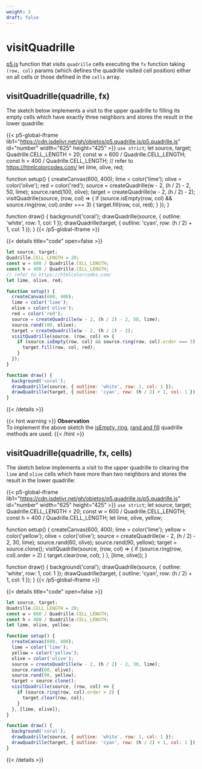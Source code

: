 ```yaml
---
weight: 3
draft: false
---
```


# visitQuadrille

[p5.js](https://p5js.org/) function that visits `quadrille` cells executing the `fx` function taking `(row, col)` params (which defines the quadrille visited cell position) either on all cells or those defined in the `cells` array.

## visitQuadrille(quadrille, fx)

The sketch below implements a visit to the upper quadrille to filling its empty cells which have exactly three neighbors and stores the result in the lower quadrille:

{{< p5-global-iframe lib1="https://cdn.jsdelivr.net/gh/objetos/p5.quadrille.js/p5.quadrille.js" id="number" width="625" height="425" >}}
`use strict`;
let source, target;
Quadrille.CELL_LENGTH = 20;
const w = 600 / Quadrille.CELL_LENGTH;
const h = 400 / Quadrille.CELL_LENGTH;
// refer to https://htmlcolorcodes.com/
let lime, olive, red;

function setup() {
  createCanvas(600, 400);
  lime = color('lime');
  olive = color('olive');
  red = color('red');
  source = createQuadrille(w - 2, (h / 2) - 2, 50, lime);
  source.rand(100, olive);
  target = createQuadrille(w - 2, (h / 2) - 2);
  visitQuadrille(source, (row, col) => {
    if (source.isEmpty(row, col) && source.ring(row, col).order === 3) {
      target.fill(row, col, red);
    }
  });
}

function draw() {
  background('coral');
  drawQuadrille(source, { outline: 'white', row: 1, col: 1 });
  drawQuadrille(target, { outline: 'cyan', row: (h / 2) + 1, col: 1 });
}
{{< /p5-global-iframe >}}

{{< details title="code" open=false >}}
```js
let source, target;
Quadrille.CELL_LENGTH = 20;
const w = 600 / Quadrille.CELL_LENGTH;
const h = 400 / Quadrille.CELL_LENGTH;
// refer to https://htmlcolorcodes.com/
let lime, olive, red;

function setup() {
  createCanvas(600, 400);
  lime = color('lime');
  olive = color('olive');
  red = color('red');
  source = createQuadrille(w - 2, (h / 2) - 2, 50, lime);
  source.rand(100, olive);
  target = createQuadrille(w - 2, (h / 2) - 2);
  visitQuadrille(source, (row, col) => {
    if (source.isEmpty(row, col) && source.ring(row, col).order === 3) {
      target.fill(row, col, red);
    }
  });
}

function draw() {
  background('coral');
  drawQuadrille(source, { outline: 'white', row: 1, col: 1 });
  drawQuadrille(target, { outline: 'cyan', row: (h / 2) + 1, col: 1 });
}
```
{{< /details >}}

{{< hint warning >}}
**Observation**  
To implement the above sketch the [isEmpty, ring](/docs/Quadrille_API/main_methods/#read-methods), [rand and fill](/docs/Quadrille_API/main_methods/#write-methods) quadrille methods are used.
{{< /hint >}}

## visitQuadrille(quadrille, fx, cells)

The sketch below implements a visit to the upper quadrille to clearing the `lime` and `olive` cells which have more than two neighbors and stores the result in the lower quadrille:

{{< p5-global-iframe lib1="https://cdn.jsdelivr.net/gh/objetos/p5.quadrille.js/p5.quadrille.js" id="number" width="625" height="425" >}}
`use strict`;
let source, target;
Quadrille.CELL_LENGTH = 20;
const w = 600 / Quadrille.CELL_LENGTH;
const h = 400 / Quadrille.CELL_LENGTH;
let lime, olive, yellow;

function setup() {
  createCanvas(600, 400);
  lime = color('lime');
  yellow = color('yellow');
  olive = color('olive');
  source = createQuadrille(w - 2, (h / 2) - 2, 30, lime);
  source.rand(60, olive);
  source.rand(90, yellow);
  target = source.clone();
  visitQuadrille(source, (row, col) => {
    if (source.ring(row, col).order > 2) {
      target.clear(row, col);
    }
  }, [lime, olive]);
}

function draw() {
  background('coral');
  drawQuadrille(source, { outline: 'white', row: 1, col: 1 });
  drawQuadrille(target, { outline: 'cyan', row: (h / 2) + 1, col: 1 });
}
{{< /p5-global-iframe >}}

{{< details title="code" open=false >}}
```js
let source, target;
Quadrille.CELL_LENGTH = 20;
const w = 600 / Quadrille.CELL_LENGTH;
const h = 400 / Quadrille.CELL_LENGTH;
let lime, olive, yellow;

function setup() {
  createCanvas(600, 400);
  lime = color('lime');
  yellow = color('yellow');
  olive = color('olive');
  source = createQuadrille(w - 2, (h / 2) - 2, 30, lime);
  source.rand(60, olive);
  source.rand(90, yellow);
  target = source.clone();
  visitQuadrille(source, (row, col) => {
    if (source.ring(row, col).order > 2) {
      target.clear(row, col);
    }
  }, [lime, olive]);
}

function draw() {
  background('coral');
  drawQuadrille(source, { outline: 'white', row: 1, col: 1 });
  drawQuadrille(target, { outline: 'cyan', row: (h / 2) + 1, col: 1 });
}
```
{{< /details >}}